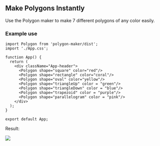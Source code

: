 ## Make Polygons Instantly

Use the Polygon maker to make 7 different polygons of any color easily.

### Example use

```
import Polygon from 'polygon-maker/dist';
import './App.css';

function App() {
  return (
    <div className="App-header">
      <Polygon shape="square" color="red"/>
      <Polygon shape="rectangle" color="coral"/>
      <Polygon shape="oval" color="yellow"/>
      <Polygon shape="triangleUp" color = "green"/>
      <Polygon shape="triangleDown" color = "blue"/>
      <Polygon shape="trapezoid" color = "purple"/>
      <Polygon shape="parallelogram" color = "pink"/>
    </div>
  );
}

export default App;
```

Result:

<img src="https://cdn.hashnode.com/res/hashnode/image/upload/v1605672857817/pQnNcVdlP.png"/>
